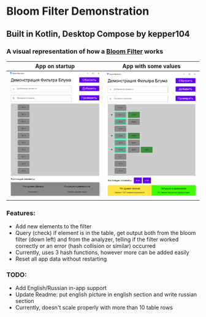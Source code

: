 # Bloom Filter Demonstration
## Built in Kotlin, Desktop Compose by kepper104
### A visual representation of how a [Bloom Filter](https://en.wikipedia.org/wiki/Bloom_filter) works

|       App on startup        |  App with some values   |
|:---------------------------:|:-----------------------:|
| ![img_1.png](img/img_1.png) | ![img.png](img/img.png) |


### Features:
- Add new elements to the filter
- Query (check) if element is in the table, get output both from the bloom filter (down left) and from the analyzer, 
telling if the filter worked correctly or an error (hash collision or similar) occurred
- Currently, uses 3 hash functions, however more can be added easily
- Reset all app data without restarting

### TODO:
- Add English/Russian in-app support
- Update Readme: put english picture in english section and write russian section
- Currently, doesn't scale properly with more than 10 table rows